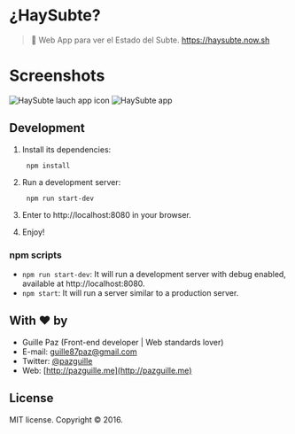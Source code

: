 # ¿HaySubte?

> 🚊 Web App para ver el Estado del Subte. https://haysubte.now.sh

# Screenshots

<img src="https://cldup.com/yZ6iUw-M2W.jpg" alt="HaySubte lauch app icon">
<img src="https://cldup.com/o8AohPs3fS.jpg" alt="HaySubte app">

## Development

1. Install its dependencies:

        npm install

2. Run a development server:

        npm run start-dev

3. Enter to http://localhost:8080 in your browser.

4. Enjoy!

### npm scripts

- `npm run start-dev`: It will run a development server with debug enabled, available at http://localhost:8080.
- `npm start`: It will run a server similar to a production server.

## With ❤ by

- Guille Paz (Front-end developer | Web standards lover)
- E-mail: [guille87paz@gmail.com](mailto:guille87paz@gmail.com)
- Twitter: [@pazguille](http://twitter.com/pazguille)
- Web: [http://pazguille.me](http://pazguille.me)

## License

MIT license. Copyright © 2016.
